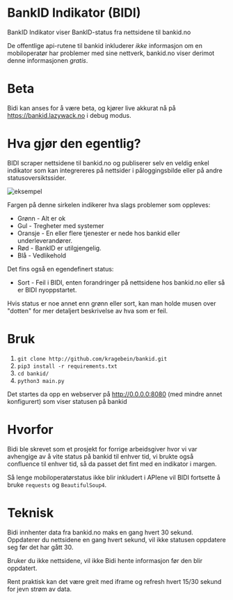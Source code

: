 # BankID Indikator (BIDI)

BankID Indikator viser BankID-status fra nettsidene til bankid.no

De offentlige api-rutene til bankid inkluderer _ikke_ informasjon om en mobiloperatør har problemer med sine nettverk, bankid.no viser derimot denne informasjonen _gratis_.

# Beta

Bidi kan anses for å være beta, og kjører live akkurat nå på https://bankid.lazywack.no i debug modus.

# Hva gjør den egentlig?

BIDI scraper nettsidene til bankid.no og publiserer selv en veldig enkel indikator som kan integrereres på nettsider i påloggingsbilde eller på andre statusoversiktssider.

![eksempel](https://i.postimg.cc/fy56zW5p/image.png)

Fargen på denne sirkelen indikerer hva slags problemer som oppleves:

- Grønn - Alt er ok
- Gul - Tregheter med systemer
- Oransje - En eller flere tjenester er nede hos bankid eller underleverandører.
- Rød - BankID er utilgjengelig.
- Blå - Vedlikehold

Det fins også en egendefinert status:

- Sort - Feil i BIDI, enten forandringer på nettsidene hos bankid.no eller så er BIDI nyoppstartet.

Hvis status er noe annet enn grønn eller sort, kan man holde musen over "dotten" for mer detaljert beskrivelse av hva som er feil.

# Bruk

1.  `git clone http://github.com/kragebein/bankid.git`
2.  `pip3 install -r requirements.txt`
3.  `cd bankid/`
4.  `python3 main.py`

Det startes da opp en webserver på http://0.0.0.0:8080 (med mindre annet konfigurert) som viser statusen på bankid

# Hvorfor

Bidi ble skrevet som et prosjekt for forrige arbeidsgiver hvor vi var avhengige av å vite status på bankid til enhver tid, vi brukte også confluence til enhver tid, så da passet det fint med en indikator i margen.

Så lenge mobiloperatørstatus ikke blir inkludert i APIene vil BIDI fortsette å bruke `requests` og `BeautifulSoup4`.

# Teknisk

Bidi innhenter data fra bankid.no maks en gang hvert 30 sekund.
Oppdaterer du nettsidene en gang hvert sekund, vil ikke statusen oppdatere seg før det har gått 30.

Bruker du ikke nettsidene, vil ikke Bidi hente informasjon før den blir oppdatert.

Rent praktisk kan det være greit med iframe og refresh hvert 15/30 sekund for jevn strøm av data.
